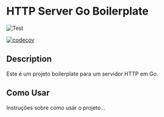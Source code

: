 # HTTP Server Go Boilerplate

![Test](https://github.com/vinnedev/http-server-go-boilerplate/actions/workflows/test.yml/badge.svg)

[![codecov](https://codecov.io/github/vinnedev/http-server-go-boilerplate/branch/main/graph/badge.svg?token=9PCYK2I9Z9)](https://codecov.io/github/vinnedev/http-server-go-boilerplate)

## Description

Este é um projeto boilerplate para um servidor HTTP em Go.

## Como Usar

Instruções sobre como usar o projeto...
